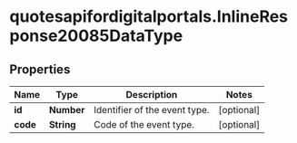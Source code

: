 # quotesapifordigitalportals.InlineResponse20085DataType

## Properties

Name | Type | Description | Notes
------------ | ------------- | ------------- | -------------
**id** | **Number** | Identifier of the event type. | [optional] 
**code** | **String** | Code of the event type. | [optional] 


